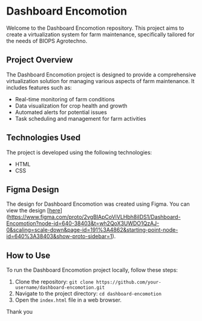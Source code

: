 # Dashboard Encomotion

Welcome to the Dashboard Encomotion repository. This project aims to create a virtualization system for farm maintenance, specifically tailored for the needs of BIOPS Agrotechno.

## Project Overview

The Dashboard Encomotion project is designed to provide a comprehensive virtualization solution for managing various aspects of farm maintenance. It includes features such as:

- Real-time monitoring of farm conditions
- Data visualization for crop health and growth
- Automated alerts for potential issues
- Task scheduling and management for farm activities

## Technologies Used

The project is developed using the following technologies:

- HTML
- CSS

## Figma Design

The design for Dashboard Encomotion was created using Figma. You can view the design [[here](link-to-figma-design)](https://www.figma.com/proto/2vgBIApCoViVLHbh8iIDS1/Dashboard-Encomotion?node-id=640-38403&t=wh2QoX3UWDO1QzAJ-0&scaling=scale-down&page-id=191%3A4862&starting-point-node-id=640%3A38403&show-proto-sidebar=1).

## How to Use

To run the Dashboard Encomotion project locally, follow these steps:

1. Clone the repository: `git clone https://github.com/your-username/dashboard-encomotion.git`
2. Navigate to the project directory: `cd dashboard-encomotion`
3. Open the `index.html` file in a web browser.

Thank you

